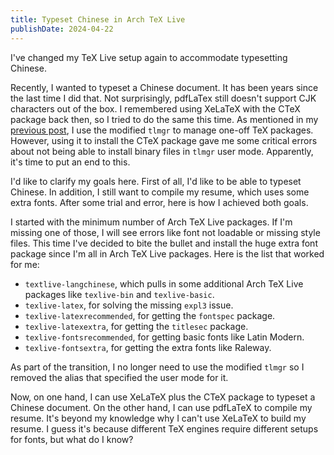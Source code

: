 ```yaml
---
title: Typeset Chinese in Arch TeX Live
publishDate: 2024-04-22
---
```


I've changed my TeX Live setup again to accommodate typesetting Chinese.

Recently, I wanted to typeset a Chinese document. It has been years since the last time I did that. Not surprisingly, pdfLaTex still doesn't support CJK characters out of the box. I remembered using XeLaTeX with the CTeX package back then, so I tried to do the same this time. As mentioned in my [previous post](/posts/switching-to-arch-linux-tex-live/), I use the modified `tlmgr` to manage one-off TeX packages. However, using it to install the CTeX package gave me some critical errors about not being able to install binary files in `tlmgr` user mode. Apparently, it's time to put an end to this.

I'd like to clarify my goals here. First of all, I'd like to be able to typeset Chinese. In addition, I still want to compile my resume, which uses some extra fonts. After some trial and error, here is how I achieved both goals.

I started with the minimum number of Arch TeX Live packages. If I'm missing one of those, I will see errors like font not loadable or missing style files. This time I've decided to bite the bullet and install the huge extra font package since I'm all in Arch TeX Live packages. Here is the list that worked for me:

- `textlive-langchinese`, which pulls in some additional Arch TeX Live packages like `texlive-bin` and `texlive-basic`.
- `texlive-latex`, for solving the missing `expl3` issue.
- `texlive-latexrecommended`, for getting the `fontspec` package.
- `texlive-latexextra`, for getting the `titlesec` package.
- `texlive-fontsrecommended`, for getting basic fonts like Latin Modern.
- `texlive-fontsextra`, for getting the extra fonts like Raleway.

As part of the transition, I no longer need to use the modified `tlmgr` so I removed the alias that specified the user mode for it.

Now, on one hand, I can use XeLaTeX plus the CTeX package to typeset a Chinese document. On the other hand, I can use pdfLaTeX to compile my resume. It's beyond my knowledge why I can't use XeLaTeX to build my resume. I guess it's because different TeX engines require different setups for fonts, but what do I know?
